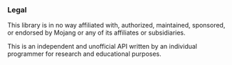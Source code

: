 ### Legal

This library is in no way affiliated with, authorized, maintained, sponsored, or endorsed by Mojang or any of its affiliates or subsidiaries. 

This is an independent and unofficial API written by an individual programmer for research and educational purposes.
